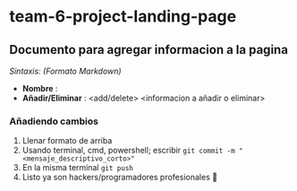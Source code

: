 # team-6-project-landing-page
## Documento para agregar informacion a la pagina

*Sintaxis: (Formato Markdown)*

- **Nombre** : <nombre>
- **Añadir/Eliminar** : <add/delete> <informacion a añadir o eliminar>

### Añadiendo cambios 

1. Llenar formato de arriba
2. Usando terminal, cmd, powershell; escribir `git commit -m "<mensaje_descriptivo_corto>"` 
3. En la misma terminal `git push` 
4. Listo ya son hackers/programadores profesionales 🎉

